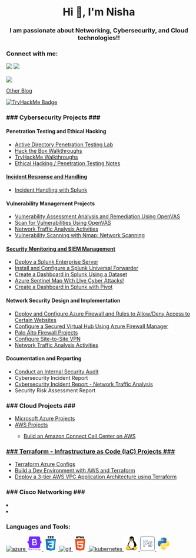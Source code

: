 
<h1 align="center">Hi 👋, I'm Nisha</h1>
<h3 align="center">I am passionate about Networking, Cybersecurity, and Cloud technologies!!</h3>

<h3 align="left">Connect with me:</h3>
<p align="left">
<a href="https://linkedin.com/in/nishaprudhomme"><img src="https://img.shields.io/badge/-LinkedIn-0072b1?&style=for-the-badge&logo=linkedin&logoColor=white" /></a>
<a href="https://www.youtube.com/channel/UCPSrBokxv9m6JLRx-08W8Ww"> <img src="https://img.shields.io/badge/YouTube-red?style=for-the-badge&logo=youtube&logoColor=white"/> </a>




<a href="https://medium.com/@eunishap" target="blank"><img align="center" src="https://img.shields.io/badge/Medium-12100E?style=for-the-badge&logo=medium&logoColor=white" /></a>

<a href="https://nisha318.github.io"> Other Blog </a>
</p>

[![TryHackMe Badge](https://tryhackme-badges.s3.amazonaws.com/nisha281.png)](https://tryhackme.com/p/nisha281)


<h3> ### Cybersecurity Projects ### </h3>

<h4> Penetration Testing and Ethical Hacking </h4>
<ul>
  <li><a href="https://github.com/Nisha318/Ethical-Hacking-Penetration-Testing/blob/main/Active%20Directory%20Attacks/README.md"> Active Directory Penetration Testing Lab </li>
  <li><a href="https://github.com/Nisha318/hack-the-box-walkthroughs/blob/main/README.md"> Hack the Box Walkthroughs</li>
  <li><a href="https://github.com/Nisha318/TryHackMe-Walkthroughs"> TryHackMe Walkthroughs </li>
  <li><a href="https://github.com/Nisha318/pentest-notes-by-nisha/blob/main/SUMMARY.md">Ethical Hacking / Penetration Testing Notes </li>
    
</ul>
<!--Incident Response and Handling: Include case studies where you effectively detected, analyzed, and responded to security incidents such as malware outbreaks, data breaches, or DDoS attacks. Highlight your ability to contain and remediate these incidents while minimizing impact.-->
<h4> Incident Response and Handling </h4>
<ul>
  <li>  <a href = "https://github.com/Nisha318/Incident-Response-and-Handling/tree/main/Incident%20Handling%20with%20Splunk" > Incident Handling with Splunk </a> </li>
    
</ul>


<!--Vulnerability Assessment and Penetration Testing: Showcase projects where you conducted thorough vulnerability assessments and penetration tests on both web applications and network infrastructure. Demonstrate how you identified weaknesses and provided recommendations for remediation.-->
<h4> Vulnerability Management Projects</h4>
<ul>
  <li>  <a href = "https://nisha318.github.io/Vulnerability-Scanning-with-OpenVAS-Unveiling-Cybersecurity-Insights/"> Vulnerability Assessment Analysis and Remediation Using OpenVAS </a> </li>
   <li>  <a href = "https://www.youtube.com/watch?v=pfRZ7aAl_NU&t=7s"> Scan for Vulnerabilities Using OpenVAS </a> </li> 
  <li> <a href="https://github.com/Nisha318/Network-Traffic-Analysis/blob/main/README.md"> Network Traffic Analysis Activities </a> </li>
  <li>  <a href="https://nisha318.github.io/Vulnerability-Scanning-with-Nmap-Network-Scanning/"> Vulnerability Scanning with Nmap: Network Scanning</li>
</ul>

<!--Security Monitoring and SIEM Management: Describe projects where you set up and managed security monitoring systems, like SIEM (Security Information and Event Management), to monitor the network for suspicious activities and potential threats.-->
<h4> Security Monitoring and SIEM Management</h4>

<ul>

  <li> <a href="#"> Deploy a Splunk Enterprise Server </a> </li>
  <li> <a href="https://github.com/Nisha318/Splunk-Projects/blob/main/Configure%20a%20Splunk%20Universal%20Forwarder.md"> Install and Configure a Splunk Universal Forwarder </a> </li> 
  <li> <a href="https://github.com/Nisha318/Splunk-Projects/tree/main/Create%20Dashboard%20Using%20a%20Dataset"> Create a Dashboard in Splunk Using a Dataset</a> </li>
  <li> <a href="https://github.com/Nisha318/Sentinel-SIEM-Projects/tree/main/Azure%20Sentinel%20Map%20With%20LIve%20Cyber%20Attacks!"> Azure Sentinel Map With LIve Cyber Attacks! </a> </li>
  <li> <a href="https://github.com/Nisha318/Splunk-Projects/tree/main/Create%20a%20Dashboard%20with%20Pivot"> Create a Dashboard in Splunk with Pivot </a></li>
</ul>


<!--Threat Intelligence Analysis: Present examples of how you utilized threat intelligence feeds to proactively identify emerging threats and adapt security strategies accordingly.-->

<!--Security Policy and Compliance: Showcase your experience in developing security policies, procedures, and guidelines aligned with industry standards and compliance frameworks (e.g., ISO 27001, NIST, GDPR).-->

<!--Network Security Design and Implementation: Provide examples of network security projects where you designed and implemented secure network architectures, firewalls, VPNs, and other security solutions.-->
<h4> Network Security Design and Implementation</h4>
<ul>
  <li> <a href="https://nisha318.github.io/Deploy-Configure-Azure-Firewall/"> Deploy and Configure Azure Firewall and Rules to Allow/Deny Access to Certain Websites </a> </li>
  <li> <a href="https://blog.devgenius.io/secured-virtual-hub-using-azure-firewall-manager-ad5e415d9e98?source=friends_link&sk=ac328162461bb0198cf47e940eac318c"> Configure a Secured Virtual Hub Using Azure Firewall Manager </a> </li>
  <li> <a href="https://github.com/Nisha318/Palo-Alto-Firewall/blob/main/README.md#"> Palo Alto Firewall Projects </a> </li>
  <li> <a href="#"> Configure Site-to-Site VPN </a> </li>
  <li> <a href="https://github.com/Nisha318/Network-Traffic-Analysis/blob/main/README.md"> Network Traffic Analysis Activities </a> </li>
</ul>
<!--Identity and Access Management (IAM): Discuss IAM projects where you improved access control measures, implemented multi-factor authentication, and ensured least privilege principles were followed.-->

<!--Security Awareness and Training: Share any initiatives you led to educate employees about security best practices and raise security awareness across the organization.-->

<!--Threat Hunting and Analysis: Illustrate how you conducted proactive threat-hunting activities to search for potential threats and anomalies within the network.-->

<!--Security Tool Evaluation and Integration: Describe projects where you evaluated and integrated various security tools and technologies to enhance the overall security posture of an organization.-->

<!--Documentation and Reporting: Showcase your ability to create comprehensive security reports, detailing findings, recommendations, and risk assessments for different stakeholders.-->
<h4> Documentation and Reporting </h4>
<ul>
  <li>  <a href = "https://github.com/Nisha318/Documentation-and-Reporting/tree/main/Conduct%20an%20Internal%20Security%20Audit"> Conduct an Internal Security Audit </a> </li>

  <Li>Cybersecurity Incident Report</Li>
    <Li><a href="https://github.com/Nisha318/Network-Traffic-Analysis/blob/main/Analyze%20DNS%20and%20ICMP%20traffic.md"> Cybersecurity Incident Report - Network Traffic Analysis</a></Li>
      <Li>Security Risk Assessment Report</Li>
</ul>

<!--Collaboration and Teamwork: Highlight any collaborative projects where you worked with cross-functional teams to address security challenges and implement solutions.-->


<h3> ### Cloud Projects ### </h3>
<ul>
<li> <a href="https://github.com/Nisha318/Microsoft-Azure-Projects"> Microsoft Azure Projects </a> </li>
<li> <a href="https://github.com/Nisha318/AWS-Repo"> AWS Projects </a> </li>
    <ul>
        <li> <a href="#"> Build an Amazon Connect Call Center on AWS</li>
    </ul>
</ul>

<h3> ### Terraform - Infrastructure as Code (IaC) Projects ### </h3>
  <ul> 
<li> <a href="https://github.com/Nisha318/Terraform-Azure-Configs">Terraform Azure Configs </a> </li>
<li> <a href="https://github.com/Nisha318/Terraform-AWS-Configs/tree/main/Build%20a%20Dev%20Environment%20with%20Terraform%20and%20AWS">Build a Dev Environment with AWS and Terraform</a></li>
<li> <a href="https://github.com/Nisha318/Terraform-Modules">Deploy a 3-tier AWS VPC Application Architecture using Terraform </a> </li>
  </ul>

<h3> ### Cisco Networking ### </h3>
<li> <a href="#">   </a> </li>
<li> <a href="#">   </a> </li>

<h3 align="left">Languages and Tools:</h3>
<p align="left"> <a href="https://azure.microsoft.com/en-in/" target="_blank" rel="noreferrer"> <img src="https://www.vectorlogo.zone/logos/microsoft_azure/microsoft_azure-icon.svg" alt="azure" width="40" height="40"/> </a> <a href="https://getbootstrap.com" target="_blank" rel="noreferrer"> <img src="https://raw.githubusercontent.com/devicons/devicon/master/icons/bootstrap/bootstrap-plain-wordmark.svg" alt="bootstrap" width="40" height="40"/> </a> <a href="https://www.w3schools.com/css/" target="_blank" rel="noreferrer"> <img src="https://raw.githubusercontent.com/devicons/devicon/master/icons/css3/css3-original-wordmark.svg" alt="css3" width="40" height="40"/> </a> <a href="https://git-scm.com/" target="_blank" rel="noreferrer"> <img src="https://www.vectorlogo.zone/logos/git-scm/git-scm-icon.svg" alt="git" width="40" height="40"/> </a> <a href="https://www.w3.org/html/" target="_blank" rel="noreferrer"> <img src="https://raw.githubusercontent.com/devicons/devicon/master/icons/html5/html5-original-wordmark.svg" alt="html5" width="40" height="40"/> </a> <a href="https://kubernetes.io" target="_blank" rel="noreferrer"> <img src="https://www.vectorlogo.zone/logos/kubernetes/kubernetes-icon.svg" alt="kubernetes" width="40" height="40"/> </a> <a href="https://www.linux.org/" target="_blank" rel="noreferrer"> <img src="https://raw.githubusercontent.com/devicons/devicon/master/icons/linux/linux-original.svg" alt="linux" width="40" height="40"/> </a> <a href="https://www.photoshop.com/en" target="_blank" rel="noreferrer"> <img src="https://raw.githubusercontent.com/devicons/devicon/master/icons/photoshop/photoshop-line.svg" alt="photoshop" width="40" height="40"/> </a> <a href="https://www.python.org" target="_blank" rel="noreferrer"> <img src="https://raw.githubusercontent.com/devicons/devicon/master/icons/python/python-original.svg" alt="python" width="40" height="40"/> </a> </p>

